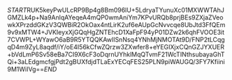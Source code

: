 $START$RUK5keyPwULcRP9Bp4g8Bm096lU+5LdryaTYunuXc01MXWWTAhJGMZLk4p+Na9AnlqAYeqeA4mQP0wmAniYm7KPvURQb8prjBEs9ZXjaZVeowkXPrzddGKzV3QWBiR2OkOax4ntLirK2uf6eAUpGcNvvcqe8UbJtd3FfQEm9v9xMTW4+JVKIeyxXjGQqHgZNTEhcD1XaFpF94yP01DZw2k6qhFVOOE3it7CVWPL+WYawO6aB9R5YTQQKAwIlSnNsq4YNhMjNMOTAt9D/FNP2tLCqgqD4m9ZyL8aqdf/iY/oE4I56kCfwZQrzw3ZXwfer8+eYEGIXjxCQnGZJYXUER+bVdLmP6Sv58eBa7CI9X6cF3oDqrnUYhklMqQTvmF21WcTINthsubayaGhTQi+3aLEdgmcfgjPdt2gBUXfdjdTLaExYECqFES25PLN9piWAUGQ/3FY7Kfiini9M1WiIVg==$END$